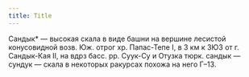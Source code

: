```yaml
---
title: Title
---
```


Сандык* — высокая скала в виде башни на вершине лесистой конусовидной возв. Юж.
отрог хр. Папас-Тепе I, в 3 км к ЗЮЗ от г. Сандык-Кая II, на вдрз басс. рр.
Суук-Су и Отузка тюрк. сандык — сундук — скала в некоторых ракурсах похожа на
него Г–13.
